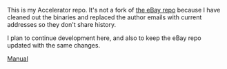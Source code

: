 This is my Accelerator repo. It's not a fork of
[the eBay repo](https://github.com/eBay/ExpertmakerAccelerator)
because I have cleaned out the binaries and replaced the author
emails with current addresses so they don't share history.

I plan to continue development here, and also to keep the eBay repo
updated with the same changes.

[Manual](https://github.com/drougge/accelerator/blob/master/manual.pdf)
